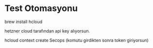 # Test Otomasyonu

brew install hcloud

hetzner cloud tarafından api key alıyorsun.

hcloud context create Secops (komutu girdikten sonra token giriyorsun)

